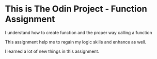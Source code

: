 # This is The Odin Project - Function Assignment

I understand how to create function and the proper way calling a function

This assignment help me to regain my logic skills and enhance as well.

I learned a lot of new things in this assignment.
